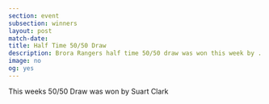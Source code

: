 ```yaml
---
section: event
subsection: winners
layout: post
match-date:
title: Half Time 50/50 Draw
description: Brora Rangers half time 50/50 draw was won this week by ...
image: no
og: yes
---
```

This weeks 50/50 Draw was won by Suart Clark